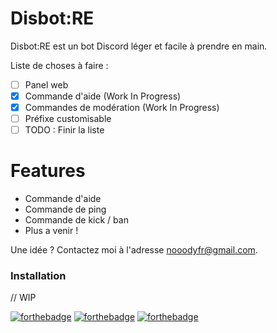 # Disbot:RE

Disbot:RE est un bot Discord léger et facile à prendre en main.

Liste de choses à faire :
  - [ ] Panel web
  - [x] Commande d'aide (Work In Progress)
  - [x] Commandes de modération (Work In Progress)
  - [ ] Préfixe customisable
  - [ ] TODO : Finir la liste

# Features

  - Commande d'aide
  - Commande de ping
  - Commande de kick / ban
  - Plus a venir !
  
Une idée ? Contactez moi à l'adresse nooodyfr@gmail.com.

### Installation

// WIP

[![forthebadge](https://forthebadge.com/images/badges/made-with-javascript.svg)](https://forthebadge.com)
[![forthebadge](https://forthebadge.com/images/badges/built-with-love.svg)](https://forthebadge.com)
[![forthebadge](https://forthebadge.com/images/badges/gluten-free.svg)](https://forthebadge.com)